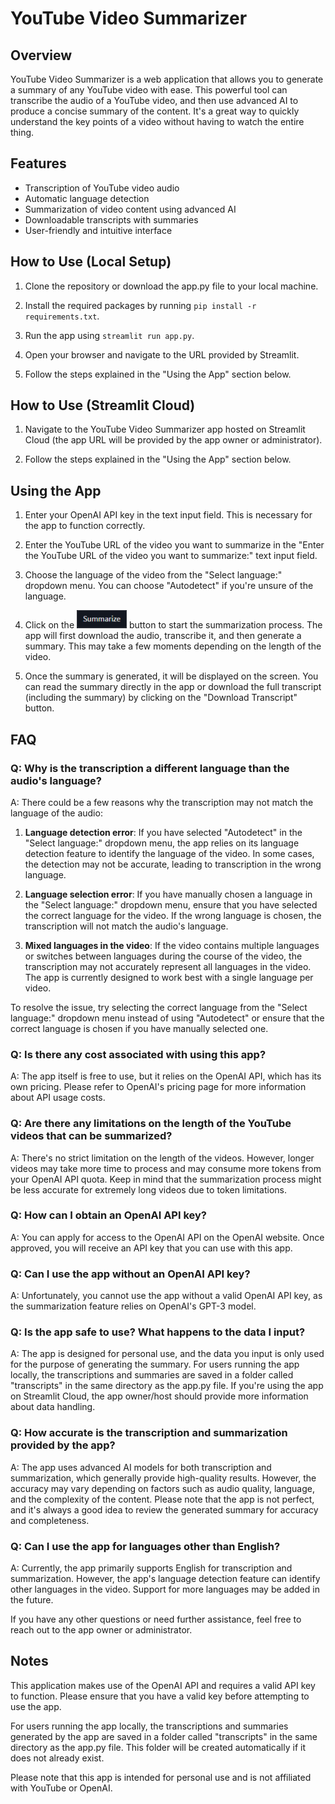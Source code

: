 # YouTube Video Summarizer

## Overview
YouTube Video Summarizer is a web application that allows you to generate a summary of any YouTube video with ease. This powerful tool can transcribe the audio of a YouTube video, and then use advanced AI to produce a concise summary of the content. It's a great way to quickly understand the key points of a video without having to watch the entire thing.

## Features
- Transcription of YouTube video audio
- Automatic language detection
- Summarization of video content using advanced AI
- Downloadable transcripts with summaries
- User-friendly and intuitive interface

## How to Use (Local Setup)

1. Clone the repository or download the app.py file to your local machine.

2. Install the required packages by running `pip install -r requirements.txt`.

3. Run the app using `streamlit run app.py`.

4. Open your browser and navigate to the URL provided by Streamlit.

5. Follow the steps explained in the "Using the App" section below.

## How to Use (Streamlit Cloud)

1. Navigate to the YouTube Video Summarizer app hosted on Streamlit Cloud (the app URL will be provided by the app owner or administrator).

2. Follow the steps explained in the "Using the App" section below.

## Using the App

1. Enter your OpenAI API key in the text input field. This is necessary for the app to function correctly.

2. Enter the YouTube URL of the video you want to summarize in the "Enter the YouTube URL of the video you want to summarize:" text input field.

3. Choose the language of the video from the "Select language:" dropdown menu. You can choose "Autodetect" if you're unsure of the language.

4. Click on the ![Summarize button](images/summarize_button.png) button to start the summarization process. The app will first download the audio, transcribe it, and then generate a summary. This may take a few moments depending on the length of the video.

5. Once the summary is generated, it will be displayed on the screen. You can read the summary directly in the app or download the full transcript (including the summary) by clicking on the "Download Transcript" button.

## FAQ

### Q: Why is the transcription a different language than the audio's language?

A: There could be a few reasons why the transcription may not match the language of the audio:

1. **Language detection error**: If you have selected "Autodetect" in the "Select language:" dropdown menu, the app relies on its language detection feature to identify the language of the video. In some cases, the detection may not be accurate, leading to transcription in the wrong language.

2. **Language selection error**: If you have manually chosen a language in the "Select language:" dropdown menu, ensure that you have selected the correct language for the video. If the wrong language is chosen, the transcription will not match the audio's language.

3. **Mixed languages in the video**: If the video contains multiple languages or switches between languages during the course of the video, the transcription may not accurately represent all languages in the video. The app is currently designed to work best with a single language per video.

To resolve the issue, try selecting the correct language from the "Select language:" dropdown menu instead of using "Autodetect" or ensure that the correct language is chosen if you have manually selected one.

### Q: Is there any cost associated with using this app?

A: The app itself is free to use, but it relies on the OpenAI API, which has its own pricing. Please refer to OpenAI's pricing page for more information about API usage costs.

### Q: Are there any limitations on the length of the YouTube videos that can be summarized?

A: There's no strict limitation on the length of the videos. However, longer videos may take more time to process and may consume more tokens from your OpenAI API quota. Keep in mind that the summarization process might be less accurate for extremely long videos due to token limitations.

### Q: How can I obtain an OpenAI API key?

A: You can apply for access to the OpenAI API on the OpenAI website. Once approved, you will receive an API key that you can use with this app.

### Q: Can I use the app without an OpenAI API key?

A: Unfortunately, you cannot use the app without a valid OpenAI API key, as the summarization feature relies on OpenAI's GPT-3 model.

### Q: Is the app safe to use? What happens to the data I input?

A: The app is designed for personal use, and the data you input is only used for the purpose of generating the summary. For users running the app locally, the transcriptions and summaries are saved in a folder called "transcripts" in the same directory as the app.py file. If you're using the app on Streamlit Cloud, the app owner/host should provide more information about data handling.

### Q: How accurate is the transcription and summarization provided by the app?

A: The app uses advanced AI models for both transcription and summarization, which generally provide high-quality results. However, the accuracy may vary depending on factors such as audio quality, language, and the complexity of the content. Please note that the app is not perfect, and it's always a good idea to review the generated summary for accuracy and completeness.

### Q: Can I use the app for languages other than English?

A: Currently, the app primarily supports English for transcription and summarization. However, the app's language detection feature can identify other languages in the video. Support for more languages may be added in the future.

If you have any other questions or need further assistance, feel free to reach out to the app owner or administrator.

## Notes
This application makes use of the OpenAI API and requires a valid API key to function. Please ensure that you have a valid key before attempting to use the app.

For users running the app locally, the transcriptions and summaries generated by the app are saved in a folder called "transcripts" in the same directory as the app.py file. This folder will be created automatically if it does not already exist.

Please note that this app is intended for personal use and is not affiliated with YouTube or OpenAI.
